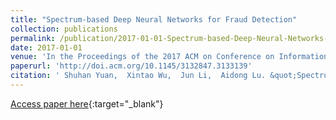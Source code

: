 ```yaml
---
title: "Spectrum-based Deep Neural Networks for Fraud Detection"
collection: publications
permalink: /publication/2017-01-01-Spectrum-based-Deep-Neural-Networks-for-Fraud-Detection/
date: 2017-01-01
venue: 'In the Proceedings of the 2017 ACM on Conference on Information and Knowledge Management'
paperurl: 'http://doi.acm.org/10.1145/3132847.3133139'
citation: ' Shuhan Yuan,  Xintao Wu,  Jun Li,  Aidong Lu. &quot;Spectrum-based Deep Neural Networks for Fraud Detection.&quot; In the Proceedings of the 2017 ACM on Conference on Information and Knowledge Management, 2017.'
---
```

[Access paper here](http://doi.acm.org/10.1145/3132847.3133139){:target="_blank"}
